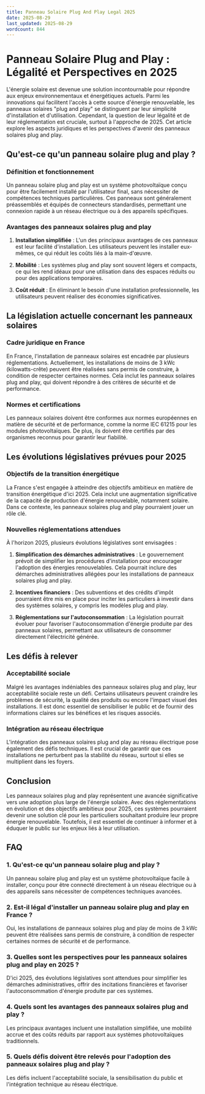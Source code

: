```yaml
---
title: Panneau Solaire Plug And Play Legal 2025
date: 2025-08-29
last_updated: 2025-08-29
wordcount: 844
---
```


# Panneau Solaire Plug and Play : Légalité et Perspectives en 2025

L'énergie solaire est devenue une solution incontournable pour répondre aux enjeux environnementaux et énergétiques actuels. Parmi les innovations qui facilitent l'accès à cette source d'énergie renouvelable, les panneaux solaires "plug and play" se distinguent par leur simplicité d'installation et d'utilisation. Cependant, la question de leur légalité et de leur réglementation est cruciale, surtout à l'approche de 2025. Cet article explore les aspects juridiques et les perspectives d'avenir des panneaux solaires plug and play.

## Qu'est-ce qu'un panneau solaire plug and play ?

### Définition et fonctionnement

Un panneau solaire plug and play est un système photovoltaïque conçu pour être facilement installé par l'utilisateur final, sans nécessiter de compétences techniques particulières. Ces panneaux sont généralement préassemblés et équipés de connecteurs standardisés, permettant une connexion rapide à un réseau électrique ou à des appareils spécifiques.

### Avantages des panneaux solaires plug and play

1. **Installation simplifiée** : L'un des principaux avantages de ces panneaux est leur facilité d'installation. Les utilisateurs peuvent les installer eux-mêmes, ce qui réduit les coûts liés à la main-d'œuvre.
   
2. **Mobilité** : Les systèmes plug and play sont souvent légers et compacts, ce qui les rend idéaux pour une utilisation dans des espaces réduits ou pour des applications temporaires.

3. **Coût réduit** : En éliminant le besoin d'une installation professionnelle, les utilisateurs peuvent réaliser des économies significatives.

## La législation actuelle concernant les panneaux solaires

### Cadre juridique en France

En France, l'installation de panneaux solaires est encadrée par plusieurs réglementations. Actuellement, les installations de moins de 3 kWc (kilowatts-crête) peuvent être réalisées sans permis de construire, à condition de respecter certaines normes. Cela inclut les panneaux solaires plug and play, qui doivent répondre à des critères de sécurité et de performance.

### Normes et certifications

Les panneaux solaires doivent être conformes aux normes européennes en matière de sécurité et de performance, comme la norme IEC 61215 pour les modules photovoltaïques. De plus, ils doivent être certifiés par des organismes reconnus pour garantir leur fiabilité.

## Les évolutions législatives prévues pour 2025

### Objectifs de la transition énergétique

La France s'est engagée à atteindre des objectifs ambitieux en matière de transition énergétique d'ici 2025. Cela inclut une augmentation significative de la capacité de production d'énergie renouvelable, notamment solaire. Dans ce contexte, les panneaux solaires plug and play pourraient jouer un rôle clé.

### Nouvelles réglementations attendues

À l'horizon 2025, plusieurs évolutions législatives sont envisagées :

1. **Simplification des démarches administratives** : Le gouvernement prévoit de simplifier les procédures d'installation pour encourager l'adoption des énergies renouvelables. Cela pourrait inclure des démarches administratives allégées pour les installations de panneaux solaires plug and play.

2. **Incentives financiers** : Des subventions et des crédits d'impôt pourraient être mis en place pour inciter les particuliers à investir dans des systèmes solaires, y compris les modèles plug and play.

3. **Réglementations sur l'autoconsommation** : La législation pourrait évoluer pour favoriser l'autoconsommation d'énergie produite par des panneaux solaires, permettant aux utilisateurs de consommer directement l'électricité générée.

## Les défis à relever

### Acceptabilité sociale

Malgré les avantages indéniables des panneaux solaires plug and play, leur acceptabilité sociale reste un défi. Certains utilisateurs peuvent craindre les problèmes de sécurité, la qualité des produits ou encore l'impact visuel des installations. Il est donc essentiel de sensibiliser le public et de fournir des informations claires sur les bénéfices et les risques associés.

### Intégration au réseau électrique

L'intégration des panneaux solaires plug and play au réseau électrique pose également des défis techniques. Il est crucial de garantir que ces installations ne perturbent pas la stabilité du réseau, surtout si elles se multiplient dans les foyers.

## Conclusion

Les panneaux solaires plug and play représentent une avancée significative vers une adoption plus large de l'énergie solaire. Avec des réglementations en évolution et des objectifs ambitieux pour 2025, ces systèmes pourraient devenir une solution clé pour les particuliers souhaitant produire leur propre énergie renouvelable. Toutefois, il est essentiel de continuer à informer et à éduquer le public sur les enjeux liés à leur utilisation.

## FAQ

### 1. Qu'est-ce qu'un panneau solaire plug and play ?

Un panneau solaire plug and play est un système photovoltaïque facile à installer, conçu pour être connecté directement à un réseau électrique ou à des appareils sans nécessiter de compétences techniques avancées.

### 2. Est-il légal d'installer un panneau solaire plug and play en France ?

Oui, les installations de panneaux solaires plug and play de moins de 3 kWc peuvent être réalisées sans permis de construire, à condition de respecter certaines normes de sécurité et de performance.

### 3. Quelles sont les perspectives pour les panneaux solaires plug and play en 2025 ?

D'ici 2025, des évolutions législatives sont attendues pour simplifier les démarches administratives, offrir des incitations financières et favoriser l'autoconsommation d'énergie produite par ces systèmes.

### 4. Quels sont les avantages des panneaux solaires plug and play ?

Les principaux avantages incluent une installation simplifiée, une mobilité accrue et des coûts réduits par rapport aux systèmes photovoltaïques traditionnels.

### 5. Quels défis doivent être relevés pour l'adoption des panneaux solaires plug and play ?

Les défis incluent l'acceptabilité sociale, la sensibilisation du public et l'intégration technique au réseau électrique.